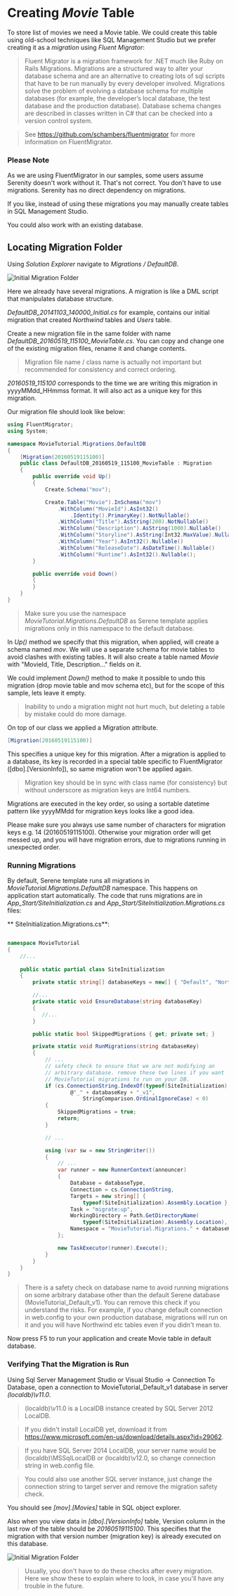 # Creating *Movie* Table

To store list of movies we need a Movie table. We could create this table using old-school techniques like SQL Management Studio but we prefer creating it as a *migration* using *Fluent Migrator*:

> Fluent Migrator is a migration framework for .NET much like Ruby on Rails Migrations. Migrations are a structured way to alter your database schema and are an alternative to creating lots of sql scripts that have to be run manually by every developer involved. Migrations solve the problem of evolving a database schema for multiple databases (for example, the developer’s local database, the test database and the production database). Database schema changes are described in classes written in C# that can be checked into a version control system.

> See https://github.com/schambers/fluentmigrator for more information on FluentMigrator.

### Please Note

As we are using FluentMigrator in our samples, some users assume Serenity doesn't work without it. That's not correct. You don't have to use migrations. Serenity has no direct dependency on migrations.

If you like, instead of using these migrations you may manually create tables in SQL Management Studio.

You could also work with an existing database.

## Locating Migration Folder

Using *Solution Explorer* navigate to *Migrations / DefaultDB*.

![Initial Migration Folder](img/migrationsfolder.png)


Here we already have several migrations. A migration is like a DML script that manipulates database structure.

*DefaultDB_20141103_140000_Initial.cs* for example, contains our initial migration that created *Northwind* tables and *Users* table.

Create a new migration file in the same folder with name *DefaultDB_20160519_115100_MovieTable.cs*. You can copy and change one of the existing migration files, rename it and change contents.

> Migration file name / class name is actually not important but recommended for consistency and correct ordering.

*20160519_115100* corresponds to the time we are writing this migration in yyyyMMdd_HHmmss format. It will also act as a unique key for this migration.

Our migration file should look like below:

```cs
using FluentMigrator;
using System;

namespace MovieTutorial.Migrations.DefaultDB
{
    [Migration(20160519115100)]
    public class DefaultDB_20160519_115100_MovieTable : Migration
    {
        public override void Up()
        {
            Create.Schema("mov");

            Create.Table("Movie").InSchema("mov")
                .WithColumn("MovieId").AsInt32()
                    .Identity().PrimaryKey().NotNullable()
                .WithColumn("Title").AsString(200).NotNullable()
                .WithColumn("Description").AsString(1000).Nullable()
                .WithColumn("Storyline").AsString(Int32.MaxValue).Nullable()
                .WithColumn("Year").AsInt32().Nullable()
                .WithColumn("ReleaseDate").AsDateTime().Nullable()
                .WithColumn("Runtime").AsInt32().Nullable();    
        }

        public override void Down()
        {
        }
    }
}
```

> Make sure you use the namespace *MovieTutorial.Migrations.DefaultDB* as Serene template applies migrations only in this namespace to the default database.

In *Up()* method we specify that this migration, when applied, will create a schema named *mov*. We will use a separate schema for movie tables to avoid clashes with existing tables. It will also create a table named *Movie* with "MovieId, Title, Description..." fields on it.

We could implement *Down()* method to make it possible to undo this migration (drop movie table and mov schema etc), but for the scope of this sample, lets leave it empty.

> Inability to undo a migration might not hurt much, but deleting a table by mistake could do more damage.

On top of our class we applied a Migration attribute.

```cs
[Migration(20160519115100)]
```

This specifies a unique key for this migration. After a migration is applied to a database, its key is recorded in a special table specific to FluentMigrator ([dbo].[VersionInfo]), so same migration won't be applied again.

> Migration key should be in sync with class name (for consistency) but without underscore as migration keys are Int64 numbers.

Migrations are executed in the key order, so using a sortable datetime pattern like yyyyMMdd for migration keys looks like a good idea. 

Please make sure you always use same number of characters for migration keys e.g. 14 (20160519115100). Otherwise your migration order will get messed up, and you will have migration errors, due to migrations running in unexpected order.


### Running Migrations

By default, Serene template runs all migrations in *MovieTutorial.Migrations.DefaultDB* namespace. This happens on application start automatically. The code that runs migrations are in *App_Start/SiteInitialization.cs* and *App_Start/SiteInitialization.Migrations.cs* files:

** SiteInitialization.Migrations.cs**:
```cs

namespace MovieTutorial
{
    //...
    
    public static partial class SiteInitialization
    {
        private static string[] databaseKeys = new[] { "Default", "Northwind" };

        //...
        private static void EnsureDatabase(string databaseKey)
        {
           //...
        }

        public static bool SkippedMigrations { get; private set; }

        private static void RunMigrations(string databaseKey)
        {
            // ...
            // safety check to ensure that we are not modifying an 
            // arbitrary database. remove these two lines if you want 
            // MovieTutorial migrations to run on your DB.
            if (cs.ConnectionString.IndexOf(typeof(SiteInitialization).Namespace +
                    @"_" + databaseKey + "_v1", 
                        StringComparison.OrdinalIgnoreCase) < 0)
            {
                SkippedMigrations = true;
                return;
            }

            // ...

            using (var sw = new StringWriter())
            {
                // ...
                var runner = new RunnerContext(announcer)
                {
                    Database = databaseType,
                    Connection = cs.ConnectionString,
                    Targets = new string[] { 
                        typeof(SiteInitialization).Assembly.Location },
                    Task = "migrate:up",
                    WorkingDirectory = Path.GetDirectoryName(
                        typeof(SiteInitialization).Assembly.Location),
                    Namespace = "MovieTutorial.Migrations." + databaseKey + "DB"
                };

                new TaskExecutor(runner).Execute();
            }
        }
    }
}
```

> There is a safety check on database name to avoid running migrations on some arbitrary database other than the default Serene database (MovieTutorial_Default_v1). You can remove this check if you understand the risks. For example, if you change default connection in web.config to your own production database, migrations will run on it and you will have Northwind etc tables even if you didn't mean to.

Now press F5 to run your application and create Movie table in default database.


### Verifying That the Migration is Run

Using Sql Server Management Studio or Visual Studio -> Connection To Database, open a connection to MovieTutorial_Default_v1 database in server *(localdb)\v11.0*.

> (localdb)\v11.0 is a LocalDB instance created by SQL Server 2012 LocalDB. 

> If you didn't install LocalDB yet, download it from https://www.microsoft.com/en-us/download/details.aspx?id=29062.

> If you have SQL Server 2014 LocalDB, your server name would be (localdb)\MSSqlLocalDB or (localdb)\v12.0, so change connection string in web.config file. 

> You could also use another SQL server instance, just change the connection string to target server and remove the migration safety check.

You should see *[mov].[Movies]* table in SQL object explorer.

Also when you view data in *[dbo].[VersionInfo]* table, Version column in the last row of the table should be *20160519115100*. This specifies that the migration with that version number (migration key) is already executed on this database.

![Initial Migration Folder](img/mdb_migration_check.png)

> Usually, you don't have to do these checks after every migration. Here we show these to explain where to look, in case you'll have any trouble in the future.
